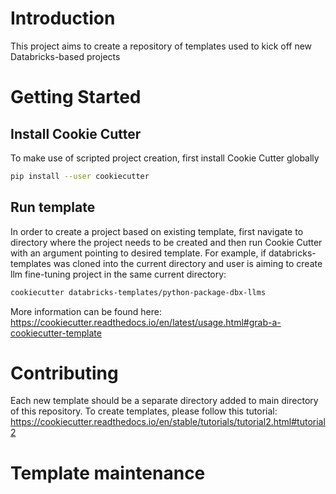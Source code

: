 # Introduction 
This project aims to create a repository of templates used to kick off new Databricks-based projects  

# Getting Started
## Install Cookie Cutter
To make use of scripted project creation, first install Cookie Cutter globally
```bash
pip install --user cookiecutter
```

## Run template
In order to create a project based on existing template, first navigate to directory where the project needs to be created
and then run Cookie Cutter with an argument pointing to desired template.
For example, if databricks-templates was cloned into the current directory and user is aiming to create llm fine-tuning project in
the same current directory:
```bash
cookiecutter databricks-templates/python-package-dbx-llms
```

More information can be found here: https://cookiecutter.readthedocs.io/en/latest/usage.html#grab-a-cookiecutter-template

# Contributing
Each new template should be a separate directory added to main directory of this repository.
To create templates, please follow this tutorial: https://cookiecutter.readthedocs.io/en/stable/tutorials/tutorial2.html#tutorial2

# Template maintenance

